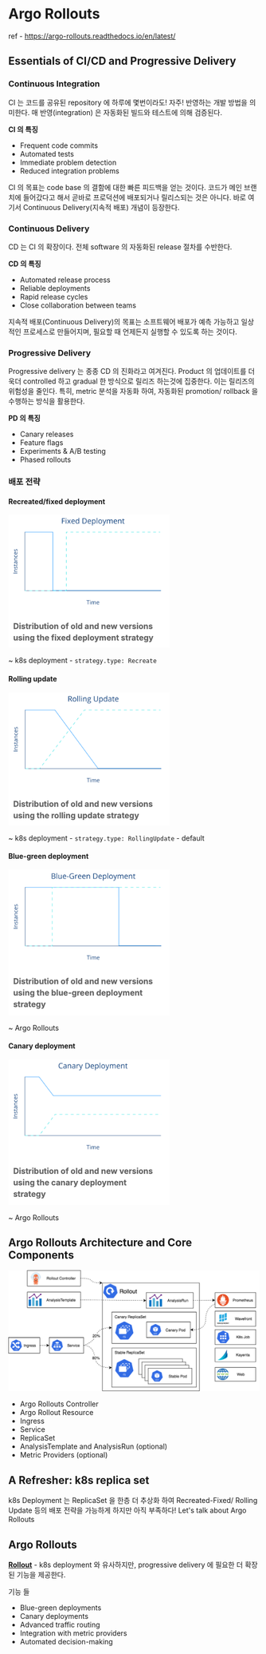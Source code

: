 # Argo Rollouts

ref - https://argo-rollouts.readthedocs.io/en/latest/

## Essentials of CI/CD and Progressive Delivery

### Continuous Integration

CI 는 코드를 공유된 repository 에 하루에 몇번이라도! 자주! 반영하는 개발 방법을 의미한다. 매 반영(integration) 은 자동화된 빌드와 테스트에 의해 검증된다.

**CI 의 특징** 

- Frequent code commits
- Automated tests
- Immediate problem detection
- Reduced integration problems

CI 의 목표는 code base 의 결함에 대한 빠른 피드백을 얻는 것이다.
코드가 메인 브랜치에 들어갔다고 해서 곧바로 프로덕션에 배포되거나 릴리스되는 것은 아니다. 바로 여기서 Continuous Delivery(지속적 배포) 개념이 등장한다.

### Continuous Delivery

CD 는 CI 의 확장이다. 전체 software 의 자동화된 release 절차를 수반한다.

**CD 의 특징**

- Automated release process
- Reliable deployments
- Rapid release cycles
- Close collaboration between teams

지속적 배포(Continuous Delivery)의 목표는 소프트웨어 배포가 예측 가능하고 일상적인 프로세스로 만들어지며, 필요할 때 언제든지 실행할 수 있도록 하는 것이다.

### Progressive Delivery

Progressive delivery 는 종종 CD 의 진화라고 여겨진다. Product 의 업데이트를 더욱더 controlled 하고 gradual 한 방식으로 릴리즈 하는것에 집중한다. 이는 릴리즈의 위험성을 줄인다. 특히, metric 분석을 자동화 하여, 자동화된 promotion/ rollback 을 수행하는 방식을 활용한다.

**PD 의 특징**
- Canary releases
- Feature flags
- Experiments & A/B testing
- Phased rollouts

### 배포 전략

#### Recreated/fixed deployment

![img.png](images/recreated-fixed-deployment.png)

~ k8s deployment - `strategy.type: Recreate`

#### Rolling update

![img.png](images/rolling-update.png)

~ k8s deployment - `strategy.type: RollingUpdate` - default

#### Blue-green deployment

![img.png](images/blue-green.png)

~ Argo Rollouts

#### Canary deployment

![img.png](images/canary-deployment.png)

~ Argo Rollouts	


## Argo Rollouts Architecture and Core Components

![img.png](images/argo-rollout-arch.png)

- Argo Rollouts Controller
- Argo Rollout Resource
- Ingress
- Service
- ReplicaSet
- AnalysisTemplate and AnalysisRun (optional)
- Metric Providers (optional)

## A Refresher: k8s replica set

k8s Deployment 는 ReplicaSet 을 한층 더 추상화 하여 Recreated-Fixed/ Rolling Update 등의 배포 전략을 가능하게 하지만 아직 부족하다!
Let's talk about Argo Rollouts

## Argo Rollouts

[**Rollout**](https://argoproj.github.io/argo-rollouts/features/specification/) - k8s deployment 와 유사하지만, progressive delivery 에 필요한 더 확장된 기능을 제공한다.

기능 들

- Blue-green deployments
- Canary deployments
- Advanced traffic routing
- Integration with metric providers
- Automated decision-making

